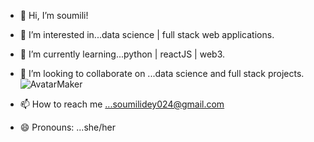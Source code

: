 - 👋 Hi, I’m soumili!
- 👀 I’m interested in...data science | full stack web applications.
- 🌱 I’m currently learning...python | reactJS | web3.
- 💞️ I’m looking to collaborate on ...data science and full stack projects.                                                                ![AvatarMaker](https://github.com/soumilid03/soumilid03/assets/164724606/fc203afa-5e3e-4c42-a797-8226761186ec)

- 📫 How to reach me ...soumilidey024@gmail.com
- 😄 Pronouns: ...she/her

<!---
soumilid03/soumilid03 is a ✨ special ✨ repository because its `README.md` (this file) appears on your GitHub profile.
You can click the Preview link to take a look at your changes.
--->
